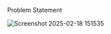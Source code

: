 Problem Statement

![Screenshot 2025-02-18 151535](https://github.com/user-attachments/assets/1352be21-4947-47fc-bdb1-f1421ab4ed67)
